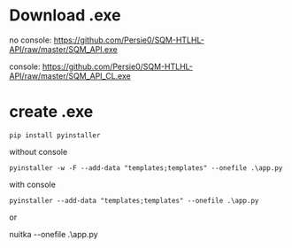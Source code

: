 # Download .exe
no console:
https://github.com/Persie0/SQM-HTLHL-API/raw/master/SQM_API.exe

console:
https://github.com/Persie0/SQM-HTLHL-API/raw/master/SQM_API_CL.exe

# create .exe
`pip install pyinstaller`

without console

`pyinstaller -w -F --add-data "templates;templates" --onefile .\app.py`

with console

`pyinstaller --add-data "templates;templates" --onefile .\app.py`

or

 nuitka --onefile .\app.py

